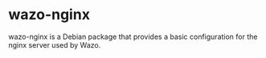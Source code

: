 wazo-nginx
==========

wazo-nginx is a Debian package that provides a basic configuration for the
nginx server used by Wazo.
